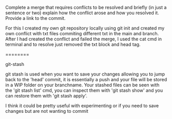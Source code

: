 Complete a merge that requires conflicts to be resolved and briefly (in just a sentence or two) explain how the conflict arose and how you resolved it. Provide a link to the commit.

For this I created my own git repository locally using git init and created my own conflict with txt files commiting different txt in the main and branch. After I had created the conflict and failed the merge, I used the cat cmd in terminal and to resolve just removed the txt block and head tag.

========

git-stash

git stash is used when you want to save your changes allowing you to jump back to the 'head' commit, it is essentially a push and your file will be stored in a WIP folder on your branchname. Your stashed files can be seen with the 'git stash list' cmd, you can inspect them with 'git stash show' and you can restore them with 'git stash apply'. 

I think it could be pretty useful with experimenting or if you need to save changes but are not wanting to commit

